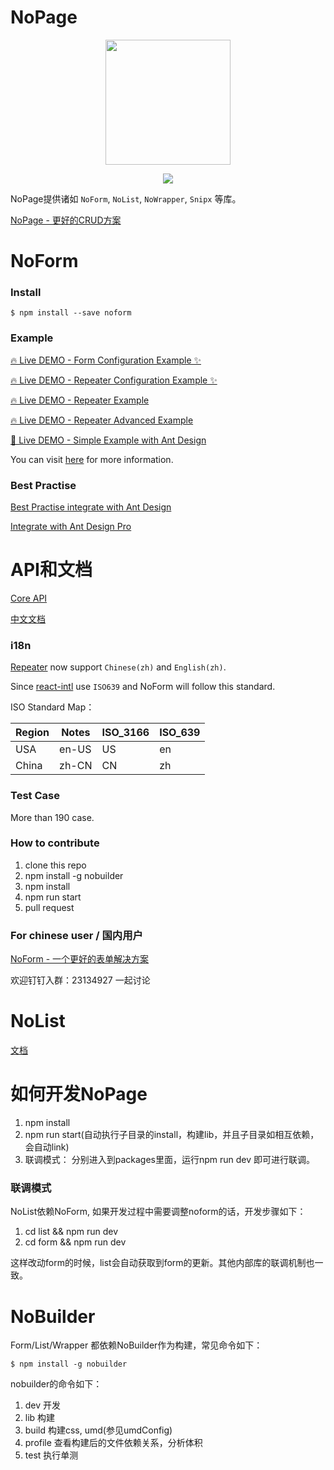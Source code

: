# NoPage

<p align="center"><img width="200" src="https://img.alicdn.com/tfs/TB1BaF2ueuSBuNjy1XcXXcYjFXa-275-191.svg"></p>

<p align="center">
  <a href="https://github.com/alibaba/ice/blob/master/LICENSE"><img src="https://img.shields.io/badge/license-MIT-brightgreen.svg"></a>
  <!-- <img src="https://api.travis-ci.org/alibaba/noform.svg?branch=master"> -->
  <!-- <a href="https://codeclimate.com/github/alibaba/noform/test_coverage"><img src="https://api.codeclimate.com/v1/badges/5d238ef911e7a20269a4/test_coverage" /></a> -->
</p>


NoPage提供诸如 `NoForm`, `NoList`, `NoWrapper`, `Snipx` 等库。

[NoPage - 更好的CRUD方案](https://www.zhihu.com/people/gs86/activities)

# NoForm

### Install

```shell
$ npm install --save noform
```

### Example

[🔥  Live DEMO - Form Configuration Example ✨](https://quirkyshop.github.io/noform-start-app/#/formConfig)

[🔥  Live DEMO - Repeater Configuration Example ✨](https://quirkyshop.github.io/noform-start-app/#/repeaterConfig)

[🔥  Live DEMO - Repeater Example](https://quirkyshop.github.io/noform-start-app/#/repeater)

[🔥  Live DEMO - Repeater Advanced Example](https://quirkyshop.github.io/noform-start-app/#/RepeaterAdvanced)

[🌈  Live DEMO - Simple Example with Ant Design](https://quirkyshop.github.io/noform-start-app/#/)

You can visit [here](https://quirkyshop.github.io/noform-start-app/#/) for more information.

### Best Practise

[Best Practise integrate with Ant Design](https://alibaba.github.io/nopage/#/nopage/noform/antd-best-pratise)

[Integrate with Ant Design Pro](https://alibaba.github.io/nopage/#/nopage/noform/ant-design-pro-practise)


# API和文档

[Core API](https://alibaba.github.io/nopage/#/nopage/noform/formcore-api)

[中文文档](https://alibaba.github.io/nopage/#/nopage/noform/brief-intro)

### i18n

[Repeater](https://alibaba.github.io/nopage/#/nopage/noform/repeater-config) now support `Chinese(zh)` and `English(zh)`.

Since [react-intl](https://github.com/yahoo/react-intl) use `ISO639` and NoForm will follow this standard.

ISO Standard Map：

| Region       | Notes   | ISO_3166 | ISO_639 |
| ------------ | ------- | -------- | ------- |
| USA          | en-US   | US       | en      |
| China        | zh-CN   | CN       | zh      |

### Test Case

More than 190 case.

### How to contribute

1. clone this repo
2. npm install -g nobuilder
2. npm install
3. npm run start
4. pull request

### For chinese user / 国内用户

[NoForm - 一个更好的表单解决方案](https://zhuanlan.zhihu.com/p/44120143)

欢迎钉钉入群：23134927 一起讨论

# NoList

[文档](https://www.yuque.com/nopage/nolist)


# 如何开发NoPage

1. npm install
2. npm run start(自动执行子目录的install，构建lib，并且子目录如相互依赖，会自动link)
3. 联调模式： 分别进入到packages里面，运行npm run dev 即可进行联调。

### 联调模式

NoList依赖NoForm, 如果开发过程中需要调整noform的话，开发步骤如下：

1. cd list && npm run dev
2. cd form && npm run dev

这样改动form的时候，list会自动获取到form的更新。其他内部库的联调机制也一致。

# NoBuilder

Form/List/Wrapper 都依赖NoBuilder作为构建，常见命令如下：

```shell
$ npm install -g nobuilder
```

nobuilder的命令如下：

1. dev 开发
2. lib 构建
3. build 构建css, umd(参见umdConfig)
4. profile 查看构建后的文件依赖关系，分析体积
5. test 执行单测

